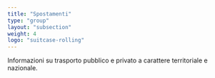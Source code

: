 ```yaml
---
title: "Spostamenti"
type: "group"
layout: "subsection"
weight: 4
logo: "suitcase-rolling"
---
```


Informazioni su trasporto pubblico e privato a carattere territoriale e nazionale.
